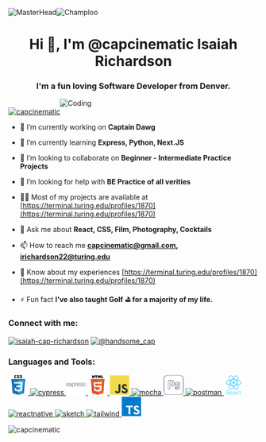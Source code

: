 ![MasterHead](https://i.pinimg.com/originals/dc/90/20/dc90205b447381c491dddd67389ae55a.gif)![Champloo](https://i.pinimg.com/originals/e0/74/cd/e074cd8ffd97e9d5fdb35d544db8036a.gif)
<h1 align="center">Hi 👋, I'm @capcinematic Isaiah Richardson</h1>
<h3 align="center">I'm a fun loving Software Developer from Denver.</h3>
<img align="right" alt="Coding" width="400" src="https://gifdb.com/images/high/dragon-ball-z-goku-warm-up-piunlli97jndx6wg.gif">
<p align="left"> <a href="https://github.com/ryo-ma/github-profile-trophy"><img src="https://github-profile-trophy.vercel.app/?username=capcinematic" alt="capcinematic" /></a> </p>

- 🔭 I’m currently working on **Captain Dawg**

- 🌱 I’m currently learning **Express, Python, Next.JS**

- 👯 I’m looking to collaborate on **Beginner - Intermediate Practice Projects**

- 🤝 I’m looking for help with **BE Practice of all verities**

- 👨‍💻 Most of my projects are available at [https://terminal.turing.edu/profiles/1870](https://terminal.turing.edu/profiles/1870)

- 💬 Ask me about **React, CSS, Film, Photography, Cocktails**

- 📫 How to reach me **capcinematic@gmail.com, irichardson22@turing.edu**

- 📄 Know about my experiences [https://terminal.turing.edu/profiles/1870](https://terminal.turing.edu/profiles/1870)

- ⚡ Fun fact **I've also taught Golf ⛳️ for a majority of my life.**

<h3 align="left">Connect with me:</h3>
<p align="left">
<a href="https://linkedin.com/in/isaiah-cap-richardson" target="blank"><img align="center" src="https://raw.githubusercontent.com/rahuldkjain/github-profile-readme-generator/master/src/images/icons/Social/linked-in-alt.svg" alt="isaiah-cap-richardson" height="30" width="40" /></a>
<a href="https://instagram.com/@handsome_cap" target="blank"><img align="center" src="https://raw.githubusercontent.com/rahuldkjain/github-profile-readme-generator/master/src/images/icons/Social/instagram.svg" alt="@handsome_cap" height="30" width="40" /></a>
</p>

<h3 align="left">Languages and Tools:</h3>
<p align="left"> <a href="https://www.w3schools.com/css/" target="_blank" rel="noreferrer"> <img src="https://raw.githubusercontent.com/devicons/devicon/master/icons/css3/css3-original-wordmark.svg" alt="css3" width="40" height="40"/> </a> <a href="https://www.cypress.io" target="_blank" rel="noreferrer"> <img src="https://raw.githubusercontent.com/simple-icons/simple-icons/6e46ec1fc23b60c8fd0d2f2ff46db82e16dbd75f/icons/cypress.svg" alt="cypress" width="40" height="40"/> </a> <a href="https://expressjs.com" target="_blank" rel="noreferrer"> <img src="https://raw.githubusercontent.com/devicons/devicon/master/icons/express/express-original-wordmark.svg" alt="express" width="40" height="40"/> </a> <a href="https://www.w3.org/html/" target="_blank" rel="noreferrer"> <img src="https://raw.githubusercontent.com/devicons/devicon/master/icons/html5/html5-original-wordmark.svg" alt="html5" width="40" height="40"/> </a> <a href="https://developer.mozilla.org/en-US/docs/Web/JavaScript" target="_blank" rel="noreferrer"> <img src="https://raw.githubusercontent.com/devicons/devicon/master/icons/javascript/javascript-original.svg" alt="javascript" width="40" height="40"/> </a> <a href="https://mochajs.org" target="_blank" rel="noreferrer"> <img src="https://www.vectorlogo.zone/logos/mochajs/mochajs-icon.svg" alt="mocha" width="40" height="40"/> </a> <a href="https://www.photoshop.com/en" target="_blank" rel="noreferrer"> <img src="https://raw.githubusercontent.com/devicons/devicon/master/icons/photoshop/photoshop-line.svg" alt="photoshop" width="40" height="40"/> </a> <a href="https://postman.com" target="_blank" rel="noreferrer"> <img src="https://www.vectorlogo.zone/logos/getpostman/getpostman-icon.svg" alt="postman" width="40" height="40"/> </a> <a href="https://reactjs.org/" target="_blank" rel="noreferrer"> <img src="https://raw.githubusercontent.com/devicons/devicon/master/icons/react/react-original-wordmark.svg" alt="react" width="40" height="40"/> </a> <a href="https://reactnative.dev/" target="_blank" rel="noreferrer"> <img src="https://reactnative.dev/img/header_logo.svg" alt="reactnative" width="40" height="40"/> </a> <a href="https://www.sketch.com/" target="_blank" rel="noreferrer"> <img src="https://www.vectorlogo.zone/logos/sketchapp/sketchapp-icon.svg" alt="sketch" width="40" height="40"/> </a> <a href="https://tailwindcss.com/" target="_blank" rel="noreferrer"> <img src="https://www.vectorlogo.zone/logos/tailwindcss/tailwindcss-icon.svg" alt="tailwind" width="40" height="40"/> </a> <a href="https://www.typescriptlang.org/" target="_blank" rel="noreferrer"> <img src="https://raw.githubusercontent.com/devicons/devicon/master/icons/typescript/typescript-original.svg" alt="typescript" width="40" height="40"/> </a> </p>

<p><img align="center" src="https://github-readme-stats.vercel.app/api/top-langs?username=capcinematic&show_icons=true&locale=en&layout=compact" alt="capcinematic" /></p>
<!---
CapCinematic/CapCinematic is a ✨ special ✨ repository because its `README.md` (this file) appears on your GitHub profile.
You can click the Preview link to take a look at your changes.
--->
